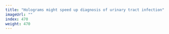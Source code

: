 ```yaml
---
title: "Holograms might speed up diagnosis of urinary tract infection"
imageUrl: ""
index: 470
weight: 470
---
```


